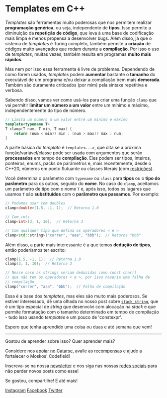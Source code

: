 # Templates em C++

*Templates* são ferramentas muito poderosas que nos permitem realizar **programação genérica**, ou seja, independente de **tipos**. Isso permite a diminuição da **repetição de código**, que leva à uma base de codificação mais limpa e menos propensa a desenvolver bugs. Além disso, já que o sistema de *templates* é Turing completo, também permite a **criação** de códigos muito avançados que rodam durante a **compilação**. Por isso o uso de *templates*, muitas vezes, também resulta em programas **muito mais rápidos**.

Mas nem por isso essa ferramenta é livre de problemas. Dependendo de como forem usados, *templates* podem **aumentar** bastante o **tamanho** do executável de um programa e/ou deixar a compilação bem mais **demorada**. Também são duramente criticados (por mim) pela sintaxe repetitiva e verbosa.

Sabendo disso, vamos ver como usá-los para criar uma função `clamp` que vai permitir **limitar um número a um valor** entre um mínimo e máximo, independentemente do tipo de número.

```cpp
// Limita um número a um valor entre um mínimo e máximo
template<typename T>
T clamp(T num, T min, T max) {
    return (num < min)? min : (num > max)? max : num;
}
```

A parte básica do *template* é `template<...>`, que dita se a próxima função/variável/classe pode ser usada com argumentos que serão **processados** em tempo de **compilação**. Eles podem ser tipos, inteiros, ponteiros, enums, packs de parâmetros e, mais recentemente, desde o C++20, números em ponto flutuante ou classes literais (com [restrições](https://en.cppreference.com/w/cpp/language/template_parameters)).

Você determina o parâmetro com `typename` ou `class` para **tipos** ou o **tipo do parâmetro** para os outros, seguido do **nome**. No caso do `clamp`, aceitamos um parâmetro de tipo com o nome `T` e, após isso, todos os lugares que usamos `T` são **substituídos** com o **parâmetro que passamos**. Por exemplo:

```cpp
// Podemos usar com doubles
clamp<double>(1.5, -1, 1);  // Retorna 1.0

// Com ints
clamp<int>(3, 1, 10);  // Retorna 3

// Com qualquer tipo que defina os operadores < e >
clamp<std::string>("correr", "aaa", "bbb");  // Retorna "bbb"
```

Além disso, a parte mais interessante é a que temos **dedução de tipos**, então poderíamos ter escrito:

```cpp
clamp(1.5, -1, 1);  // Retorna 1.0
clamp(3, 1, 10);  // Retorna 3

// Nesse caso as strings seriam deduzidas como const char[]
// que não tem os operadores < e >, por isso haveria uma falha de
// compilação
clamp("correr", "aaa", "bbb");  // Falha de compilação
```

Essa é a base dos *templates*, mas eles são muito mais poderosos. Se estiver interessado, dê uma olhada no nosso post sobre [`stack_string`](https://moskoscode.com/strings-na-stack-em-cpp/), que é um tipo especial de *string* que desenvolvi com alocação na *stack* e que permite formatação com o tamanho determinado em tempo de compilação - tudo isso usando *templates* e um pouco de 'constexpr'.

Espero que tenha aprendido uma coisa ou duas e até semana que vem!

---

Gostou de aprender sobre isso? Quer aprender mais? 

Considere nos [apoiar no Catarse](https://www.catarse.me/moskoscode), avalie as [recompensas](https://www.catarse.me/moskoscode) e ajude a fortalecer o Moskos' Codefield!

Inscreva-se na nossa [newsletter](https://moskoscode.com/newsletter) e nos siga nas nossas [redes sociais](https://linktr.ee/moskoscode) para não perder novos posts como esse!

Se gostou, compartilhe! E até mais!

[Instagram](https://www.instagram.com/moskoscode)
[Facebook](https://www.facebook.com/moskoscode)
[Twitter](https://www.twitter.com/moskoscode)
